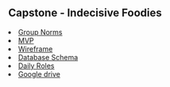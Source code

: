 ## Capstone - Indecisive Foodies

<li><a href="https://docs.google.com/document/d/1frjUDznQK98S8KVMadUZQ4V6pmdplVRNym7Y1Ra1Qxw/edit?ts=5efb6454">Group Norms</a></li>
<li><a href="https://docs.google.com/document/d/1IbG8Pr1yEtg3NrumNNOuD0oN2BmqfVOTMGyBHa2Qypg/edit">MVP</a></li>
<li><a href="https://www.figma.com/file/9Has3dNW3NHZU6VGV4zgfc/Untitled?node-id=25%3A3">Wireframe</a></li>
<li><a href="https://app.lucidchart.com/documents/edit/b6a35092-42d2-4160-bd7f-f10aa41f5a23/0_0?shared=true">Database Schema</a></li>
<li><a href="https://docs.google.com/spreadsheets/d/1Z_5AkJsnmyIzOmGD1W6IMQLjLnqgu8rGkxRKXaFen6o/edit#gid=0">Daily Roles</a></li>
<li><a href="https://drive.google.com/drive/u/1/folders/1Ge2ZKleJ9xwTyh5kWGONivZeymelld-9">Google drive</a></li>
